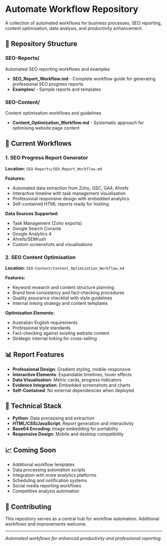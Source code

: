 # Automate Workflow Repository

A collection of automated workflows for business processes, SEO reporting, content optimisation, data analysis, and productivity enhancement.

## 📁 Repository Structure

### SEO-Reports/
Automated SEO reporting workflows and examples
- **SEO_Report_Workflow.md** - Complete workflow guide for generating professional SEO progress reports
- **Examples/** - Sample reports and templates

### SEO-Content/
Content optimisation workflows and guidelines
- **Content_Optimization_Workflow.md** - Systematic approach for optimising website page content

## 🚀 Current Workflows

### 1. SEO Progress Report Generator
**Location:** `SEO-Reports/SEO_Report_Workflow.md`

**Features:**
- Automated data extraction from Zoho, GSC, GA4, Ahrefs
- Interactive timeline with task management visualisation
- Professional responsive design with embedded analytics
- Self-contained HTML reports ready for hosting

**Data Sources Supported:**
- Task Management (Zoho exports)
- Google Search Console
- Google Analytics 4
- Ahrefs/SEMrush
- Custom screenshots and visualisations

### 2. SEO Content Optimisation
**Location:** `SEO-Content/Content_Optimization_Workflow.md`

**Features:**
- Keyword research and content structure planning
- Brand tone consistency and fact-checking procedures
- Quality assurance checklist with style guidelines
- Internal linking strategy and content templates

**Optimisation Elements:**
- Australian English requirements
- Professional style standards
- Fact-checking against existing website content
- Strategic internal linking for cross-selling

## 📊 Report Features
- **Professional Design**: Gradient styling, mobile-responsive
- **Interactive Elements**: Expandable timelines, hover effects
- **Data Visualisation**: Metric cards, progress indicators
- **Evidence Integration**: Embedded screenshots and charts
- **Self-Contained**: No external dependencies when deployed

## 🔧 Technical Stack
- **Python**: Data processing and extraction
- **HTML/CSS/JavaScript**: Report generation and interactivity
- **Base64 Encoding**: Image embedding for portability
- **Responsive Design**: Mobile and desktop compatibility

## 📈 Coming Soon
- Additional workflow templates
- Data processing automation scripts
- Integration with more analytics platforms
- Scheduling and notification systems
- Social media reporting workflows
- Competitive analysis automation

## 🤝 Contributing
This repository serves as a central hub for workflow automation. Additional workflows and improvements welcome.

---
*Automated workflows for enhanced productivity and professional reporting.*